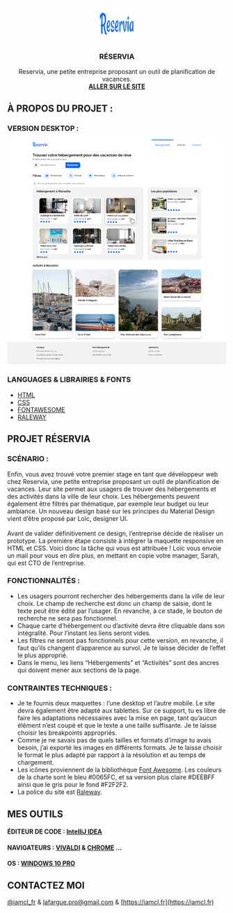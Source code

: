 <!-- PROJECT LOGO -->
<br />
<p align="center">
  <a href="https://github.com/iamclfr/LafargueClement_2_02032021">
    <img src="img/logos/logo.svg" alt="Logo" width="80" height="80">
  </a>

  <h3 align="center">RÉSERVIA</h3>

  <p align="center">
    Reservia, une petite entreprise proposant un outil de planification de vacances.
    <br />
    <a href="https://reservia.iamcl.fr"><strong>ALLER SUR LE SITE </strong></a>
  </p>

<!-- ABOUT THE PROJECT -->
## À PROPOS DU PROJET :
### VERSION DESKTOP :
  <p align="center">
    <img src="img/readme/reservia_desktop.png" alt="Version Desktop">
  </p>


### LANGUAGES & LIBRAIRIES & FONTS
* [HTML](https://github.com/iamclfr/LafargueClement_2_02032021/search?l=html)
* [CSS](https://github.com/iamclfr/LafargueClement_2_02032021/search?l=CSS)
* [FONTAWESOME](https://fontawesome.com)
* [RALEWAY](https://fonts.google.com/specimen/Raleway)



<!-- GETTING STARTED -->
## PROJET RÉSERVIA

### SCÉNARIO :

Enfin, vous avez trouvé votre premier stage en tant que développeur web chez Reservia, une petite entreprise proposant un outil de planification de vacances. Leur site permet aux usagers de trouver des hébergements et des activités dans la ville de leur choix. Les hébergements peuvent également être filtrés par thématique, par exemple leur budget ou leur ambiance.
Un nouveau design basé sur les principes du Material Design vient d’être proposé par Loïc, designer UI. <br/><br/>
Avant de valider définitivement ce design, l’entreprise décide de réaliser un prototype. La première étape consiste à intégrer la maquette responsive en HTML et CSS. Voici donc la tâche qui vous est attribuée ! Loïc vous envoie un mail pour vous en dire plus, en mettant en copie votre manager, Sarah, qui est CTO de l’entreprise.

### FONCTIONNALITÉS :

* Les usagers pourront rechercher des hébergements dans la ville de leur choix. Le champ de recherche est donc un champ de saisie, dont le texte peut être édité par l’usager. En revanche, à ce stade, le bouton de recherche ne sera pas fonctionnel.
* Chaque carte d’hébergement ou d’activité devra être cliquable dans son intégralité. Pour l’instant les liens seront vides.
* Les filtres ne seront pas fonctionnels pour cette version, en revanche, il faut qu’ils changent d’apparence au survol. Je te laisse décider de l’effet le plus approprié.
* Dans le menu, les liens “Hébergements” et “Activités” sont des ancres qui doivent mener aux sections de la page.

### CONTRAINTES TECHNIQUES :
* Je te fournis deux maquettes : l’une desktop et l’autre mobile. Le site devra également être adapté aux tablettes. Sur ce support, tu es libre de faire les adaptations nécessaires avec la mise en page, tant qu’aucun élément n’est coupé et que le texte a une taille suffisante. Je te laisse choisir les breakpoints appropriés.
* Comme je ne savais pas de quels tailles et formats d’image tu avais besoin, j’ai exporté les images en différents formats. Je te laisse choisir le format le plus adapté par rapport à la résolution et au temps de chargement.
* Les icônes proviennent de la bibliothèque [Font Awesome](https://fontawesome.com). Les couleurs de la charte sont le bleu #0065FC, et sa version plus claire #DEEBFF ainsi que le gris pour le fond #F2F2F2.
* La police du site est [Raleway](https://fonts.google.com/specimen/Raleway).

## MES OUTILS
#### ÉDITEUR DE CODE : [IntelliJ IDEA](https://www.jetbrains.com/fr-fr/idea/)
#### NAVIGATEURS : [VIVALDI](https://vivaldi.com) & [CHROME](https://www.google.com/intl/fr/chrome/) ...
#### OS : [WINDOWS 10 PRO](https://www.microsoft.com/fr-fr/p/windows-10-pro/df77x4d43rkt?rtc=1&activetab=pivot:overviewtab)

<!-- CONTACT -->
## CONTACTEZ MOI

[@iamcl_fr](https://twitter.com/iamcl_fr) & [lafargue.pro@gmail.com](mailto:lafargue.pro@gmail.com) & [https://iamcl.fr](https://iamcl.fr)

<!-- MARKDOWN LINKS & IMAGES -->
[contributors-shield]: https://img.shields.io/github/contributors/iamclfr/repo.svg?style=for-the-badge
[contributors-url]: https://github.com/iamclfr/repo/graphs/contributors
[forks-shield]: https://img.shields.io/github/forks/iamclfr/repo.svg?style=for-the-badge
[forks-url]: https://github.com/iamclfr/repo/network/members
[stars-shield]: https://img.shields.io/github/stars/iamclfr/repo.svg?style=for-the-badge
[stars-url]: https://github.com/iamclfr/repo/stargazers
[issues-shield]: https://img.shields.io/github/issues/iamclfr/repo.svg?style=for-the-badge
[issues-url]: https://github.com/iamclfr/repo/issues
[license-shield]: https://img.shields.io/github/license/iamclfr/repo.svg?style=for-the-badge
[license-url]: https://github.com/iamclfr/repo/blob/master/LICENSE.txt
[linkedin-shield]: https://img.shields.io/badge/-LinkedIn-black.svg?style=for-the-badge&logo=linkedin&colorB=555
[linkedin-url]: https://www.linkedin.com/in/clément-lafargue-40503318a/
